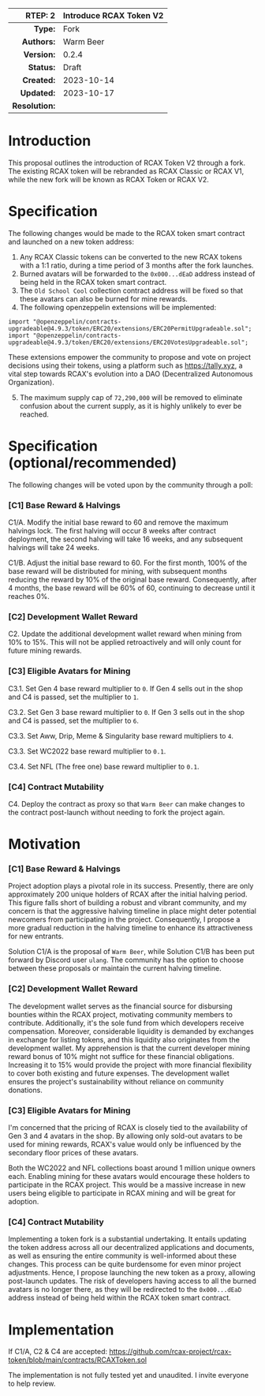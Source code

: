 |RTEP: 2|Introduce RCAX Token V2|
|-:|:---|
|__Type:__|Fork|
|__Authors:__|Warm Beer|
|__Version:__|0.2.4|
|__Status:__|Draft|
|__Created:__|2023-10-14|
|__Updated:__|2023-10-17|
|__Resolution:__||

# Introduction

This proposal outlines the introduction of RCAX Token V2 through a fork. The existing RCAX token will be rebranded as RCAX Classic or RCAX V1, while the new fork will be known as RCAX Token or RCAX V2.

# Specification

The following changes would be made to the RCAX token smart contract and launched on a new token address:

1. Any RCAX Classic tokens can be converted to the new RCAX tokens with a 1:1 ratio, during a time period of 3 months after the fork launches.
2. Burned avatars will be forwarded to the `0x000...dEaD` address instead of being held in the RCAX token smart contract.
3. The `Old School Cool` collection contract address will be fixed so that these avatars can also be burned for mine rewards.
4. The following openzeppelin extensions will be implemented:
```
import "@openzeppelin/contracts-upgradeable@4.9.3/token/ERC20/extensions/ERC20PermitUpgradeable.sol";
import "@openzeppelin/contracts-upgradeable@4.9.3/token/ERC20/extensions/ERC20VotesUpgradeable.sol";
```
These extensions empower the community to propose and vote on project decisions using their tokens, using a platform such as https://tally.xyz, a vital step towards RCAX's evolution into a DAO (Decentralized Autonomous Organization).

5. The maximum supply cap of `72,290,000` will be removed to eliminate confusion about the current supply, as it is highly unlikely to ever be reached.

# Specification (optional/recommended)

The following changes will be voted upon by the community through a poll:

### [C1] Base Reward & Halvings

C1/A. Modify the initial base reward to 60 and remove the maximum halvings lock. The first halving will occur 8 weeks after contract deployment, the second halving will take 16 weeks, and any subsequent halvings will take 24 weeks.

C1/B. Adjust the initial base reward to 60. For the first month, 100% of the base reward will be distributed for mining, with subsequent months reducing the reward by 10% of the original base reward. Consequently, after 4 months, the base reward will be 60% of 60, continuing to decrease until it reaches 0%.

### [C2] Development Wallet Reward

C2. Update the additional development wallet reward when mining from 10% to 15%. This will not be applied retroactively and will only count for future mining rewards.

### [C3] Eligible Avatars for Mining

C3.1. Set Gen 4 base reward multiplier to `0`. If Gen 4 sells out in the shop and C4 is passed, set the multiplier to `1`.

C3.2. Set Gen 3 base reward multiplier to `0`. If Gen 3 sells out in the shop and C4 is passed, set the multiplier to `6`.

C3.3. Set Aww, Drip, Meme & Singularity base reward multipliers to `4`.

C3.3. Set WC2022 base reward multiplier to `0.1`.

C3.4. Set NFL (The free one) base reward multiplier to `0.1`.

### [C4] Contract Mutability

C4. Deploy the contract as proxy so that `Warm Beer` can make changes to the contract post-launch without needing to fork the project again.

# Motivation

### [C1] Base Reward & Halvings

Project adoption plays a pivotal role in its success. Presently, there are only approximately 200 unique holders of RCAX after the initial halving period. This figure falls short of building a robust and vibrant community, and my concern is that the aggressive halving timeline in place might deter potential newcomers from participating in the project. Consequently, I propose a more gradual reduction in the halving timeline to enhance its attractiveness for new entrants.

Solution C1/A is the proposal of `Warm Beer`, while Solution C1/B has been put forward by Discord user `ulang`. The community has the option to choose between these proposals or maintain the current halving timeline.

### [C2] Development Wallet Reward

The development wallet serves as the financial source for disbursing bounties within the RCAX project, motivating community members to contribute. Additionally, it's the sole fund from which developers receive compensation. Moreover, considerable liquidity is demanded by exchanges in exchange for listing tokens, and this liquidity also originates from the development wallet. My apprehension is that the current developer mining reward bonus of 10% might not suffice for these financial obligations. Increasing it to 15% would provide the project with more financial flexibility to cover both existing and future expenses. The development wallet ensures the project's sustainability without reliance on community donations.

### [C3] Eligible Avatars for Mining

I'm concerned that the pricing of RCAX is closely tied to the availability of Gen 3 and 4 avatars in the shop. By allowing only sold-out avatars to be used for mining rewards, RCAX's value would only be influenced by the secondary floor prices of these avatars. 

Both the WC2022 and NFL collections boast around 1 million unique owners each. Enabling mining for these avatars would encourage these holders to participate in the RCAX project. This would be a massive increase in new users being eligible to participate in RCAX mining and will be great for adoption.

### [C4] Contract Mutability

Implementing a token fork is a substantial undertaking. It entails updating the token address across all our decentralized applications and documents, as well as ensuring the entire community is well-informed about these changes. This process can be quite burdensome for even minor project adjustments. Hence, I propose launching the new token as a proxy, allowing post-launch updates. The risk of developers having access to all the burned avatars is no longer there, as they will be redirected to the `0x000...dEaD` address instead of being held within the RCAX token smart contract.

# Implementation

If C1/A, C2 & C4 are accepted: https://github.com/rcax-project/rcax-token/blob/main/contracts/RCAXToken.sol

The implementation is not fully tested yet and unaudited. I invite everyone to help review.




